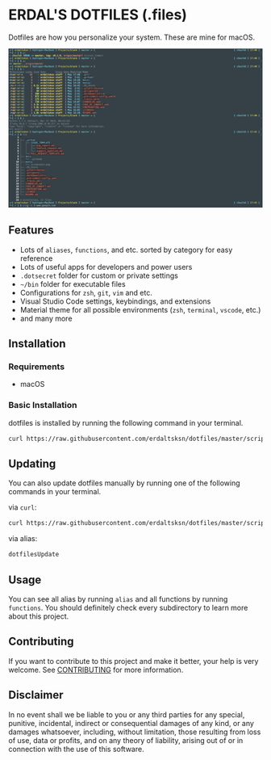 # ERDAL'S DOTFILES (.files)

Dotfiles are how you personalize your system. These are mine for macOS.

![Screenshot](/media/screenshot.png)

## Features

- Lots of `aliases`, `functions`, and etc. sorted by category for easy reference
- Lots of useful apps for developers and power users
- `.dotsecret` folder for custom or private settings
- `~/bin` folder for executable files
- Configurations for `zsh`, `git`, `vim` and etc.
- Visual Studio Code settings, keybindings, and extensions
- Material theme for all possible environments (`zsh`, `terminal`, `vscode`, etc.)
- and many more

## Installation

### Requirements

- macOS

### Basic Installation

dotfiles is installed by running the following command in your terminal.

```sh
curl https://raw.githubusercontent.com/erdaltsksn/dotfiles/master/scripts/install.sh | bash
```

## Updating

You can also update dotfiles manually by running one of the following commands
in your terminal.

via `curl`:

```sh
curl https://raw.githubusercontent.com/erdaltsksn/dotfiles/master/scripts/update.sh | bash
```

via alias:

```sh
dotfilesUpdate
```

## Usage

You can see all alias by running `alias` and all functions by running `functions`.
You should definitely check every subdirectory to learn more about this project.

## Contributing

If you want to contribute to this project and make it better, your help is very
welcome. See [CONTRIBUTING](docs/CONTRIBUTING.md) for more information.

## Disclaimer

In no event shall we be liable to you or any third parties for any special,
punitive, incidental, indirect or consequential damages of any kind, or any
damages whatsoever, including, without limitation, those resulting from loss of
use, data or profits, and on any theory of liability, arising out of or in
connection with the use of this software.
